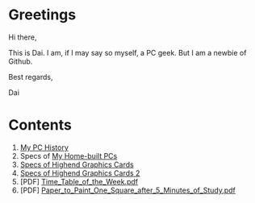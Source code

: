 # Greetings
Hi there,

This is Dai. I am, if I may say so myself, a PC geek. But I am a newbie of Github.

Best regards,

Dai

# Contents
1. [My PC History](https://github.com/dailikessushi/hello-world/blob/master/MyPCHistory.md "My PC History")
2. Specs of [My Home-built PCs](https://github.com/dailikessushi/hello-world/blob/master/MyHomebuiltPCs.md "My Home-built PCs")
3. [Specs of Highend Graphics Cards](https://github.com/dailikessushi/hello-world/blob/master/Specs_of_Highend_Graphics_Cards.md "Specs of Highend Graphics Cards")
4. [Specs of Highend Graphics Cards 2](https://github.com/dailikessushi/hello-world/blob/master/Specs_of_Highend_Graphics_Cards2.md "Specs of Highend Graphics Cards 2")
5. [PDF] [Time_Table_of_the_Week.pdf](https://github.com/dailikessushi/hello-world/blob/master/PDFs/Time_Table_of_the_Week.pdf "Time Table of the Week.pdf")
6. [PDF] [Paper_to_Paint_One_Square_after_5_Minutes_of_Study.pdf](https://github.com/dailikessushi/hello-world/blob/master/PDFs/Paper_to_Paint_One_Square_after_5_Minutes_of_Study.pdf "Paper_to_Paint_One_Square_after_5_Minutes_of_Study.pdf")

